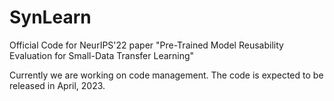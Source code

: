 # SynLearn
Official Code for NeurIPS'22 paper "Pre-Trained Model Reusability Evaluation for Small-Data Transfer Learning"

Currently we are working on code management. The code is expected to be released in April, 2023.
